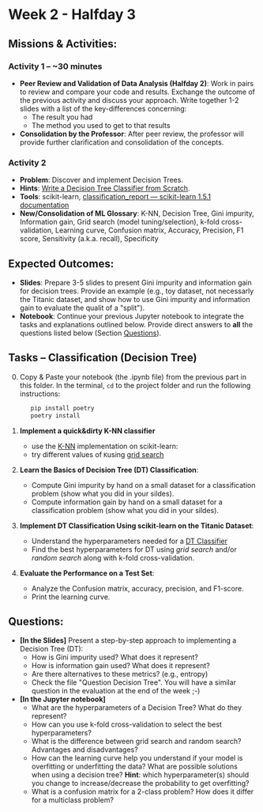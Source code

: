 # Week 2 - Halfday 3

## Missions & Activities:

### Activity 1 – ~30 minutes
- **Peer Review and Validation of Data Analysis (Halfday 2)**: Work in pairs to review and compare your code and results. Exchange the outcome of the previous activity and discuss your approach. Write together 1-2 slides with a list of the key-differences concerning:
    - The result you had
    - The method you used to get to that results
- **Consolidation by the Professor**: After peer review, the professor will provide further clarification and consolidation of the concepts.

### Activity 2
- **Problem**: Discover and implement Decision Trees.
- **Hints**: [Write a Decision Tree Classifier from Scratch](https://www.youtube.com/watch?v=LDRbO9a6XPU).
- **Tools**: scikit-learn, [classification_report — scikit-learn 1.5.1 documentation](https://scikit-learn.org/stable/modules/generated/sklearn.metrics.classification_report.html)
- **New/Consolidation of ML Glossary**: K-NN, Decision Tree, Gini impurity, Information gain, Grid search (model tuning/selection), k-fold cross-validation, Learning curve, Confusion matrix, Accuracy, Precision, F1 score, Sensitivity (a.k.a. recall), Specificity

## Expected Outcomes:
- **Slides**: Prepare 3-5 slides to present Gini impurity and information gain for decision trees. Provide an example (e.g., toy dataset, not necessarly the Titanic dataset, and show how to use Gini impurity and information gain to evaluate the qualit of a "split").
- **Notebook**: Continue your previous Jupyter notebook to integrate the tasks and explanations outlined below. Provide direct answers to **all** the questions listed below (Section [Questions](#questions)).

## Tasks – Classification (Decision Tree)
0. Copy & Paste your notebook (the .ipynb file) from the previous part in this folder.
    In the terminal, `cd` to the project folder and run the following instructions:

     ```bash
        pip install poetry
        poetry install
    ```
1. **Implement a quick&dirty K-NN classifier**
   - use the [K-NN](https://scikit-learn.org/stable/modules/generated/sklearn.neighbors.KNeighborsClassifier.html) implementation on scikit-learn: 
   - try different values of `K`using [grid search](https://scikit-learn.org/stable/modules/generated/sklearn.model_selection.GridSearchCV.html)
2. **Learn the Basics of Decision Tree (DT) Classification**:
   - Compute Gini impurity by hand on a small dataset for a classification problem (show what you did in your sildes).
   - Compute information gain by hand on a small dataset for a classification problem (show what you did in your sildes).
3. **Implement DT Classification Using scikit-learn on the Titanic Dataset**:
   - Understand the hyperparameters needed for a [DT Classifier](https://scikit-learn.org/stable/modules/generated/sklearn.tree.DecisionTreeClassifier.html#sklearn.tree.DecisionTreeClassifier)
   - Find the best hyperparameters for DT using *grid search* and/or *random search* along with k-fold cross-validation.

4. **Evaluate the Performance on a Test Set**:
   - Analyze the Confusion matrix, accuracy, precision, and F1-score.
   - Print the learning curve.

## Questions:
- **[In the Slides]** Present a step-by-step approach to implementing a Decision Tree (DT):
    - How is Gini impurity used? What does it represent?
    - How is information gain used? What does it represent?
    - Are there alternatives to these metrics? (e.g., entropy)
    - Check the file "Question Decision Tree". You will have a similar question in the evaluation at the end of the week ;-)
- **[In the Jupyter notebook]**
    - What are the hyperparameters of a Decision Tree? What do they represent?
    - How can you use k-fold cross-validation to select the best hyperparameters?
    - What is the difference between grid search and random search? Advantages and disadvantages?
    - How can the learning curve help you understand if your model is overfitting or underfitting the data? What are possible solutions when using a decision tree? **Hint**: which hyperparameter(s) should you change to increase/decrease the probability to get overfitting? 
    - What is a confusion matrix for a 2-class problem? How does it differ for a multiclass problem?